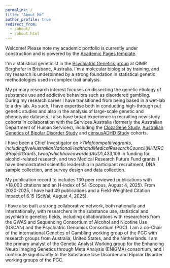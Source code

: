 ```yaml
---
permalink: /
title: "About Me"
author_profile: true
redirect_from: 
  - /about/
  - /about.html
---
```


Welcome! Please note my academic portfolio is currently under construction and is powered by the [Academic Pages template](https://github.com/academicpages/academicpages.github.io).

I'm a statistical geneticist in the [Psychiatric Genetics group](https://www.qimrb.edu.au/researchers-and-labs/psychiatric-genetics) at QIMR Berghofer in Brisbane, Australia. I'm a molecular biologist by training, and my research is underpinned by a strong foundation in statistical genetic methodologies used in complex trait analysis. 

My primary research interest focuses on dissecting the genetic etiology of substance use and addictive behaviors such as disordered gambling. During my research career I have transitioned from being based in a wet-lab to a dry lab. As such, I have expertise both in conducting high-through put genetic studies and also in the analysis of large-scale genetic and phenotypic datasets. I also have broad experience in recruiting new study cohorts in collaboration with the Services Australia (formerly the Australian Department of Human Services), including the [ClozaGene Study](https://doi.org/10.1093/schbul/sbae065), [Australian Genetics of Bipolar Disorder Study](https://doi.org/10.1177/00048674231195571) and [censusADHD Study](https://doi.org/10.1177/00048674221089234) cohorts. 

I have been a Chief Investigator on >$7M of competitive grants, including five Australian National Health and Medical Research Council (NHMRC) Project Grants, two of which have awarded AUD$1,433,109 in funding for alcohol-related research, and two Medical Research Future Fund grants. I have demonstrated scientific leadership in participant recruitment, DNA sample collection, and survey design and data collection. 

My publication record to includes 130 peer reviewed publications with >18,000 citations and an H-index of 54 (Scopus, August 4, 2025). From 2020-2025, I have had 49 publications and a Field-Weighted Citation Impact of 6.15 (SciVal, August 4, 2025).

I have also built a strong collaborative network, both nationally and internationally, with researchers in the substance use, statistical and psychiatric genetics fields, including collaborations with researchers from the GWAS and Sequencing Consortium of Alcohol and Nicotine Use (GSCAN) and the Psychiatric Genomics Consortium (PGC). I am a co-Chair of the international Genetics of Gambling working group of the PGC with research groups from Australia, United States, and the Netherlands. I am the primary analyst of the Genetic Analyst Working group for the Enhancing Neuro Imaging Genetics through Meta Analysis (ENIGMA) consortium, and I contribute significantly to the Substance Use Disorder and Bipolar Disorder working groups of the PGC.